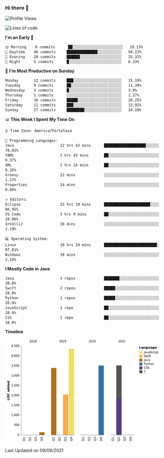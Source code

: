 ### Hi there 👋

<!--
**samuelpsouza/samuelpsouza** is a ✨ _special_ ✨ repository because its `README.md` (this file) appears on your GitHub profile.

Here are some ideas to get you started:

- 🔭 I’m currently working on ...
- 🌱 I’m currently learning ...
- 👯 I’m looking to collaborate on ...
- 🤔 I’m looking for help with ...
- 💬 Ask me about ...
- 📫 How to reach me: ...
- 😄 Pronouns: ...
- ⚡ Fun fact: ...
-->

<!--START_SECTION:waka-->
![Profile Views](http://img.shields.io/badge/Profile%20Views-7-blue)

![Lines of code](https://img.shields.io/badge/From%20Hello%20World%20I%27ve%20Written-16941%20lines%20of%20code-blue)

**I'm an Early 🐤** 

```text
🌞 Morning    8 commits      ██░░░░░░░░░░░░░░░░░░░░░░░   10.13% 
🌆 Daytime    46 commits     ██████████████░░░░░░░░░░░   58.23% 
🌃 Evening    20 commits     ██████░░░░░░░░░░░░░░░░░░░   25.32% 
🌙 Night      5 commits      █░░░░░░░░░░░░░░░░░░░░░░░░   6.33%

```
📅 **I'm Most Productive on Sunday** 

```text
Monday       12 commits     ███░░░░░░░░░░░░░░░░░░░░░░   15.19% 
Tuesday      9 commits      ██░░░░░░░░░░░░░░░░░░░░░░░   11.39% 
Wednesday    3 commits      █░░░░░░░░░░░░░░░░░░░░░░░░   3.8% 
Thursday     1 commits      ░░░░░░░░░░░░░░░░░░░░░░░░░   1.27% 
Friday       16 commits     █████░░░░░░░░░░░░░░░░░░░░   20.25% 
Saturday     11 commits     ███░░░░░░░░░░░░░░░░░░░░░░   13.92% 
Sunday       27 commits     ████████░░░░░░░░░░░░░░░░░   34.18%

```


📊 **This Week I Spent My Time On** 

```text
⌚︎ Time Zone: America/Fortaleza

💬 Programming Languages: 
Java                     22 hrs 43 mins      ███████████████████░░░░░░   78.02% 
YAML                     2 hrs 43 mins       ██░░░░░░░░░░░░░░░░░░░░░░░   9.37% 
XML                      2 hrs 24 mins       ██░░░░░░░░░░░░░░░░░░░░░░░   8.26% 
Groovy                   22 mins             ░░░░░░░░░░░░░░░░░░░░░░░░░   1.27% 
Properties               14 mins             ░░░░░░░░░░░░░░░░░░░░░░░░░   0.86%

🔥 Editors: 
Eclipse                  25 hrs 19 mins      █████████████████████░░░░   86.95% 
VS Code                  3 hrs 9 mins        ██░░░░░░░░░░░░░░░░░░░░░░░   10.86% 
IntelliJ                 38 mins             ░░░░░░░░░░░░░░░░░░░░░░░░░   2.19%

💻 Operating System: 
Linux                    28 hrs 29 mins      ████████████████████████░   97.81% 
Windows                  38 mins             ░░░░░░░░░░░░░░░░░░░░░░░░░   2.19%

```

**I Mostly Code in Java** 

```text
Java                     3 repos             ███████░░░░░░░░░░░░░░░░░░   30.0% 
Swift                    2 repos             █████░░░░░░░░░░░░░░░░░░░░   20.0% 
Python                   2 repos             █████░░░░░░░░░░░░░░░░░░░░   20.0% 
JavaScript               1 repo              ██░░░░░░░░░░░░░░░░░░░░░░░   10.0% 
CSS                      1 repo              ██░░░░░░░░░░░░░░░░░░░░░░░   10.0%

```


**Timeline**

![Chart not found](https://raw.githubusercontent.com/samuelpsouza/samuelpsouza/main/charts/bar_graph.png) 


 Last Updated on 09/08/2021
<!--END_SECTION:waka-->